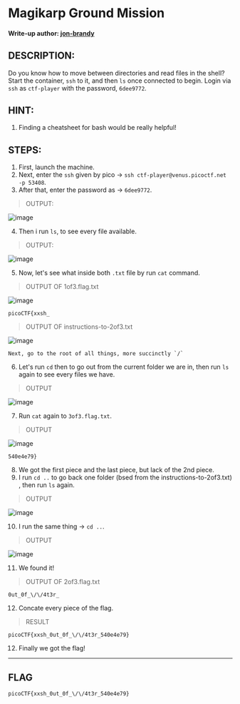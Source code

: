 # Magikarp Ground Mission
#### Write-up author: [jon-brandy](https://github.com/jon-brandy)
## DESCRIPTION:
Do you know how to move between directories and read files in the shell? 
Start the container, `ssh` to it, and then `ls` once connected to begin. 
Login via `ssh` as `ctf-player` with the password, `6dee9772`.
## HINT:
1. Finding a cheatsheet for bash would be really helpful!
## STEPS:
1. First, launch the machine.
2. Next, enter the `ssh` given by pico -> `ssh ctf-player@venus.picoctf.net -p 53408`.
3. After that, enter the password as -> `6dee9772`.

> OUTPUT:

![image](https://user-images.githubusercontent.com/70703371/181175862-bbcff69b-78b0-485f-af58-08f83e6e4be0.png)

4. Then i run `ls`, to see every file available.

> OUTPUT:

![image](https://user-images.githubusercontent.com/70703371/181176059-950a34b3-118e-420d-8347-5bd5127c5be7.png)

5. Now, let's see what inside both `.txt` file by run `cat` command.

> OUTPUT OF 1of3.flag.txt

![image](https://user-images.githubusercontent.com/70703371/181176287-1070cdc6-1c89-448e-a5e6-d2f722ec2a15.png)

```
picoCTF{xxsh_
```

> OUTPUT OF instructions-to-2of3.txt

![image](https://user-images.githubusercontent.com/70703371/181176387-0c697874-a951-44ca-a948-739a6afa7719.png)

```
Next, go to the root of all things, more succinctly `/`
```

6. Let's run `cd` then to go out from the current folder we are in, then run `ls` again to see every files we have.

> OUTPUT

![image](https://user-images.githubusercontent.com/70703371/181176655-d5ce73d2-a9ac-4962-bfaf-e633dddeb8ea.png)

7. Run `cat` again to `3of3.flag.txt`.

> OUTPUT

![image](https://user-images.githubusercontent.com/70703371/181176830-96c53564-1cdb-4bac-b3eb-68f54f15972d.png)

```
540e4e79}
```

8. We got the first piece and the last piece, but lack of the 2nd piece.
9. I run `cd ..` to go back one folder (bsed from the instructions-to-2of3.txt) , then run `ls` again.

> OUTPUT

![image](https://user-images.githubusercontent.com/70703371/181177893-8773da1f-da0e-496f-8cf8-83b5310f43e5.png)

10. I run the same thing -> `cd ..`.

> OUTPUT

![image](https://user-images.githubusercontent.com/70703371/181178174-a5bbf2bb-1bec-47f8-aca6-51ec8b13760e.png)

11. We found it!

> OUTPUT OF 2of3.flag.txt

```
0ut_0f_\/\/4t3r_
```

12. Concate every piece of the flag.

> RESULT

```
picoCTF{xxsh_0ut_0f_\/\/4t3r_540e4e79}
```

12. Finally we got the flag!

---

## FLAG

```
picoCTF{xxsh_0ut_0f_\/\/4t3r_540e4e79}
```

